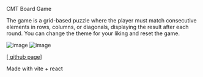 CMT Board Game

The game is a grid-based puzzle where the player must match consecutive elements in rows, columns, or diagonals, displaying the result after each round. You can change the theme for your liking and reset the game.

![image](https://github.com/user-attachments/assets/0e0ebcc9-398a-427f-ada5-4de172fefa36)
![image](https://github.com/user-attachments/assets/77680f95-9a53-4dad-824f-58fc116e8296)


[[
github page]](https://szludora.github.io/CMT-Table/)

Made with vite + react
